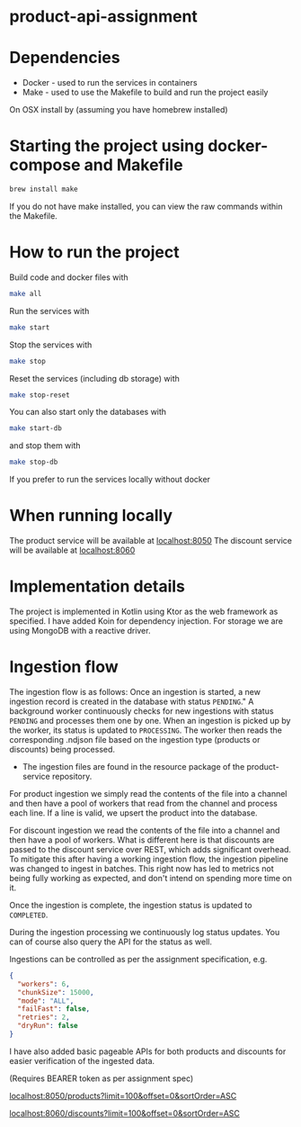 # product-api-assignment

# Dependencies

* Docker - used to run the services in containers
* Make - used to use the Makefile to build and run the project easily

On OSX install by (assuming you have homebrew installed)

# Starting the project using docker-compose and Makefile

```bash
brew install make
```

If you do not have make installed, you can view the raw commands within the Makefile.

# How to run the project

Build code and docker files with

```bash
make all
```

Run the services with

```bash
make start
```

Stop the services with

```bash
make stop 
```

Reset the services (including db storage) with

```bash
make stop-reset 
```

You can also start only the databases with

```bash
make start-db
```

and stop them with

```bash
make stop-db
```

If you prefer to run the services locally without docker

# When running locally

The product service will be available at [localhost:8050](http://localhost:8050)
The discount service will be available at [localhost:8060](http://localhost:8060)

# Implementation details

The project is implemented in Kotlin using Ktor as the web framework as specified.
I have added Koin for dependency injection. For storage we are using MongoDB with a reactive driver.

# Ingestion flow

The ingestion flow is as follows:
Once an ingestion is started, a new ingestion record is created in the database with status `PENDING`."
A background worker continuously checks for new ingestions with status `PENDING` and processes them one by one.
When an ingestion is picked up by the worker, its status is updated to `PROCESSING`.
The worker then reads the corresponding .ndjson file based on the ingestion type (products or discounts) being
processed.

* The ingestion files are found in the resource package of the product-service repository.

For product ingestion we simply read the contents of the file into a channel and then have a pool of workers that read
from the channel and process each line.
If a line is valid, we upsert the product into the database.

For discount ingestion we read the contents of the file into a channel and then have a pool of workers.
What is different here is that discounts are passed to the discount service over REST, which adds significant overhead.
To mitigate this after having a working ingestion flow, the ingestion pipeline was changed to ingest in batches.
This right now has led to metrics not being fully working as expected, and don't intend on spending more time on it.

Once the ingestion is complete, the ingestion status is updated to `COMPLETED`.

During the ingestion processing we continuously log status updates. You can of course also query the API for the status
as well.

Ingestions can be controlled as per the assignment specification, e.g.

```json
{
  "workers": 6,
  "chunkSize": 15000,
  "mode": "ALL",
  "failFast": false,
  "retries": 2,
  "dryRun": false
}
```

I have also added basic pageable APIs for both products and discounts for easier verification of the ingested data.

(Requires BEARER token as per assignment spec)

[localhost:8050/products?limit=100&offset=0&sortOrder=ASC](localhost:8050/products?limit=100&offset=0&sortOrder=ASC)

[localhost:8060/discounts?limit=100&offset=0&sortOrder=ASC](localhost:8060/discounts?limit=100&offset=0&sortOrder=ASC)
